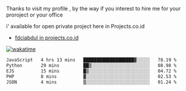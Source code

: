 Thanks to visit my profile , by the way if you interest to hire me for your proroject or your office 

i' available for open private project here in Projects.co.id 

- [fdciabdul in projects.co.id](https://projects.co.id/public/browse_users/view/496e26/fdciabdul)



[![wakatime](https://wakatime.com/badge/user/87646243-158a-4241-a3cb-668e1fa2dbb8.svg)](https://wakatime.com/@87646243-158a-4241-a3cb-668e1fa2dbb8)
<!--START_SECTION:waka-->

```txt
JavaScript   4 hrs 13 mins   ███████████████████▓░░░░░   78.19 %
Python       29 mins         ██▒░░░░░░░░░░░░░░░░░░░░░░   08.98 %
EJS          15 mins         █▒░░░░░░░░░░░░░░░░░░░░░░░   04.72 %
PHP          8 mins          ▓░░░░░░░░░░░░░░░░░░░░░░░░   02.53 %
JSON         4 mins          ▒░░░░░░░░░░░░░░░░░░░░░░░░   01.24 %
```

<!--END_SECTION:waka-->
